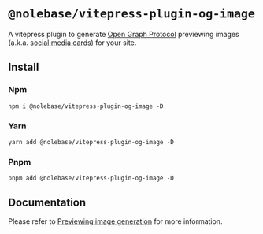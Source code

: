 # `@nolebase/vitepress-plugin-og-image`

A vitepress plugin to generate [Open Graph Protocol](https://ogp.me/) previewing images (a.k.a. [social media cards](https://www.semrush.com/blog/open-graph/)) for your site.

## Install

### Npm

```shell
npm i @nolebase/vitepress-plugin-og-image -D
```

### Yarn

```shell
yarn add @nolebase/vitepress-plugin-og-image -D
```

### Pnpm

```shell
pnpm add @nolebase/vitepress-plugin-og-image -D
```

## Documentation

Please refer to [Previewing image generation](https://nolebase-integrations.ayaka.io/pages/en/integrations/vitepress-plugin-og-image/) for more information.
